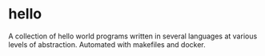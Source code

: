 # hello
A collection of hello world programs written in several languages at various levels of abstraction. Automated with makefiles and docker.
